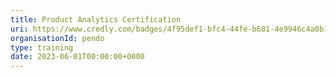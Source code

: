 ```yaml
---
title: Product Analytics Certification
uri: https://www.credly.com/badges/4f95def1-bfc4-44fe-b681-4e9946c4a0b1/linked_in_profile
organisationId: pendo
type: training
date: 2023-06-01T00:00:00+0000
---
```

